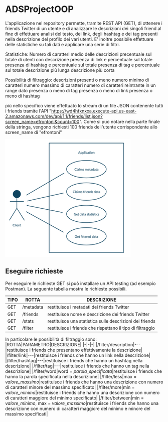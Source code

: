 # ADSProjectOOP
L'applicazione nel repository permette, tramite REST API (GET), di ottenere i friends Twitter di un utente e di
analizzare le descrizioni dei singoli friend al fine di effettuare analisi del testo, dei link, degli hashtag e 
dei tag presenti nella descrizione del profilo dei vari utenti.
E' inoltre possibile effettuare delle statistiche su tali dati e applicare una serie di filtri.

Statistiche:
Numero di caratteri medio delle descrizioni
precentuale sul totale di utenti con descrizione 
presenza di link e percentuale sul totale
presenza di hashtag e percentuale sul totale
presenza di tag e percentuale sul totale
descrizione più lunga
descrizione più corta

Possibilità  di filtraggio:
descrizioni presenti o meno
numero minimo di caratteri
numero massimo di caratteri
numero di caratteri reintrante in un range dato 
presenza o meno di tag
presenza o meno di link
presenza o meno di hashtag

più nello specifico viene effettuato lo stream di un file JSON contenente tutti i friends tramite l'API 
"https://wd4hfxnxxa.execute-api.us-east-2.amazonaws.com/dev/api/1.1/friends/list.json?screen_name=efrontoni&count=100".
Come si può notare nella parte finale della stringa, vengono richiesti 100 friends dell'utente corrispondente allo screen_name di "efrontoni"



<img src = "ADSProjectOOP/UML/01)%20UseCase.png" width = 400>


## Eseguire richieste ##
Per eseguire le richieste GET si può installare un API testing (ad esempio Postman). La seguente tabella mostra le richieste possibili.

|    TIPO        |ROTTA                          |DESCRIZIONE                               |
|----------------|-------------------------------|-------------------------------------------|
|GET             |/metadata                      |restituisce i metadati dei friends Twitter |
|GET             |/friends                       |restituisce nome e descrizione dei friends Twitter|
|GET             |/stats                         |restituisce una statistica sulle descrizioni dei friends|
|GET             |/filter                        |restituisce i friends che rispettano il tipo di filtraggio|

In particolare le possibilità di filtraggio sono:
|ROTTA|PARAMETRO|DESCRIZIONE|
|-|-|-|
|/filter/description|---|restituisce i friends che presentano effettivamente la descrizione|
|/filter/link|---|restituisce i friends che hanno un link nella descrizione|
|/filter/hashtag|---|restituisce i friends che hanno un hashtag nella descrizione|
|/filter/tag|---|restituisce i friends che hanno un tag nella descrizione|
|/filter/word|word = _parola_specificata_|restituisce i friends che hanno la parola specificata nella descrizione|
|/filter/less|max = _valore_massimo_|restituisce i friends che hanno una descrizione con numero di caratteri minore del massimo specificato|
|/filter/more|min = _valore_minimo_|restituisce i friends che hanno una descrizione con numero di caratteri maggiore del minimo specificato|
|/filter/between|min = _valore_minimo_, max = _valore_massimo_|restituisce i friends che hanno una descrizione con numero di caratteri maggiore del minimo e minore del massimo specificati|
